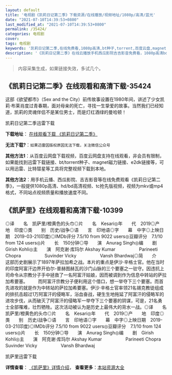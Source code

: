 ```yaml
---
layout: default
title: '电视剧《凯莉日记第二季》下载资源/在线播放/视频地址/1080p/高清/蓝光'
date: "2021-07-10T14:39:53+0800"
last_modified_at: "2021-07-10T14:39:53+0800"
permalink: /35424/
categories: 电视剧
cover:
tags: 电视剧
keywords: '凯莉日记第二季,在线免费看,1080p高清,bt种子,torrent,百度云盘,magnet,磁力链,迅雷下载资源'
description: '《凯莉日记第二季》在线云播放手机西瓜影院吉吉影音免费看，1080p高清bd/hd未删减完整版和tc抢先枪版，mkv/mp4格式，附带bt/torrent种子、magnet/磁力链、百度云盘、网盘资源迅雷下载链接'
---
```


>内容采集生成，如果链接失效，多试几个。


## 《凯莉日记第二季》在线观看和高清下载-35424

这部《欲望都市》（Sex and the City）前传故事设置在1980年间，讲述了少女凯莉·布莱肖度过青春期，面对母亲的死亡，寻找一生挚爱的故事。当然我们已经知道，凯莉的灵魂伴侣不是某位男士，而是灯红酒绿的曼哈顿！


凯莉日记第二季迅雷下载

**下载地址**： [在线观看下载 《凯莉日记第二季》](https://www.993dy.com//vod-detail-id-36211.html) 


**无法下载?**：`如果迅雷因版权原因无法下载，关注微信公众号 `

**其他方法1**：从百度云网盘下载视频，百度云网盘支持在线观看，非会员有限制，如果能找到迅雷下载链接、bt/torrent种子、magnet磁力链接、e2dk链接等，可以用迅雷、比特彗星等工具将完整视频下载到本地。

**其他方法2**：用手机云播、西瓜影院、吉吉影音等在线免费观看《凯莉日记第二季》，一般提供1080p高清、hd/bd高清视频、tc抢先版视频，视频为mkv或mp4格式，不同站点视频质量和播放速度不同。


## 《凯萨里》在线观看和高清下载-10399

◎译　　名　凯萨里/橙黄色的头巾◎片　　名　Kesari◎年　　代　2019◎产　　地　印度◎类　　别　历史/战争◎语　　言　印地语◎字　　幕　中字◎上映日期　2019-03-21(印度)◎IMDb评分 7.5/10 from 9022 users◎豆瓣评分　7.1/10 from 124 users◎片　　长　150分钟◎导　　演　Anurag Singh◎编　　剧　Girish Kohli◎主　　演　阿克谢·库玛尔 Akshay Kumar　　　　　 Parineeti Chopra　　　　　 Suvinder Vicky　　　　　 Vansh Bhardwaj◎简　　介　　这部历史剧展示了1897年萨拉加希之战。本片的重点是伊沙·辛格士官。他在当时的印度阿富汗边界开伯尔-普赫图赫瓦的沙门山脉的三个要塞之一驻守。因违抗上司命令从宗教分子手中拯救了一名阿富汗姑娘，因而被调到作为信息中转站的萨拉加希要塞。 　　而阿富汗宗教分子便利用这个借口，想一举夺下三个要塞。而首先进攻的就是作为中转站的萨拉加希要塞。伊沙·辛格士官率领21名锡克教徒组成的排抗击超过1万阿富汗的侵略军，浴血奋战，硬生生地拖延了阿富汗的侵略军的进攻步伐，从而破灭了阿富汗的侵略军一举夺下三个要塞的阴谋，可是，21名勇士全部罹难，壮烈牺牲。这次活动被认为是历史上最伟大的背水一战。◎译　　名　凯萨里/橙黄色的头巾◎片　　名　Kesari◎年　　代　2019◎产　　地　印度◎类　　别　历史/战争◎语　　言　印地语◎字　　幕　中字◎上映日期　2019-03-21(印度)◎IMDb评分 7.5/10 from 9022 users◎豆瓣评分　7.1/10 from 124 users◎片　　长　150分钟◎导　　演　Anurag Singh◎编　　剧　Girish Kohli◎主　　演　阿克谢·库玛尔 Akshay Kumar　　　　　 Parineeti Chopra　　　　　 Suvinder Vicky　　　　　 Vansh Bhardwaj


凯萨里迅雷下载

**详情查看**： [《凯萨里》详情介绍](/movie/10399/)， **查看更多**：[本站资源大全](/movie/t/all/)

